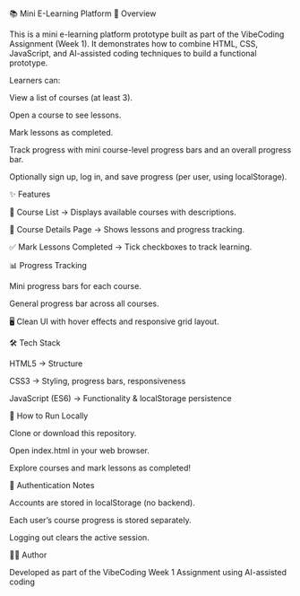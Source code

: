 📚 Mini E-Learning Platform
📖 Overview

This is a mini e-learning platform prototype built as part of the VibeCoding Assignment (Week 1).
It demonstrates how to combine HTML, CSS, JavaScript, and AI-assisted coding techniques to build a functional prototype.

Learners can:

View a list of courses (at least 3).

Open a course to see lessons.

Mark lessons as completed.

Track progress with mini course-level progress bars and an overall progress bar.

Optionally sign up, log in, and save progress (per user, using localStorage).

✨ Features

🎯 Course List → Displays available courses with descriptions.

📘 Course Details Page → Shows lessons and progress tracking.

✅ Mark Lessons Completed → Tick checkboxes to track learning.

📊 Progress Tracking

Mini progress bars for each course.

General progress bar across all courses.

🖥 Clean UI with hover effects and responsive grid layout.

🛠 Tech Stack

HTML5 → Structure

CSS3 → Styling, progress bars, responsiveness

JavaScript (ES6) → Functionality & localStorage persistence

🚀 How to Run Locally

Clone or download this repository.

Open index.html in your web browser.

Explore courses and mark lessons as completed!

🔑 Authentication Notes

Accounts are stored in localStorage (no backend).

Each user’s course progress is stored separately.

Logging out clears the active session.

👨‍💻 Author

Developed as part of the VibeCoding Week 1 Assignment using AI-assisted coding
